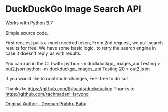 # DuckDuckGo Image Search API
Works with Python 3.7

Simple source code.

First request pulls a much needed token,
From 2nd request, we pull search results for free!
We have some basic logic, to retry the search engine in case it doesn't reply us with results.

You can run in the CLI with:
python -m duckduckgo_images_api Testing > out2.json
python -m duckduckgo_images_api Testing 20 > out2.json

If you would like to contribute changes, Feel free to do so!


Thanks to https://github.com/thibauts/duckduckgo
Thanks to https://github.com/rachmadaniHaryono

[Original Author - Deepan Prabhu Babu](https://github.com/deepanprabhu)